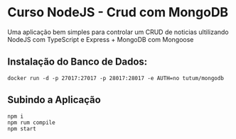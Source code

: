 # Curso NodeJS - Crud com MongoDB

Uma aplicação bem simples para controlar um CRUD de noticias ultilizando NodeJS com TypeScript e Express + MongoDB com Mongoose

## Instalação do Banco de Dados:

```
docker run -d -p 27017:27017 -p 28017:28017 -e AUTH=no tutum/mongodb
```

## Subindo a Aplicação
```
npm i
npm rum compile
npm start
```